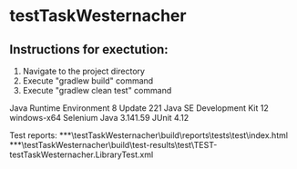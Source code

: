 # testTaskWesternacher

Instructions for exectution:
----------------------------

1. Navigate to the project directory 
2. Execute "gradlew build" command 
3. Execute "gradlew clean test" command


Java Runtime Environment 8 Update 221
Java SE Development Kit 12 windows-x64
Selenium Java  3.141.59
JUnit 4.12

Test reports:
***\testTaskWesternacher\build\reports\tests\test\index.html
***\testTaskWesternacher\build\test-results\test\TEST-testTaskWesternacher.LibraryTest.xml

